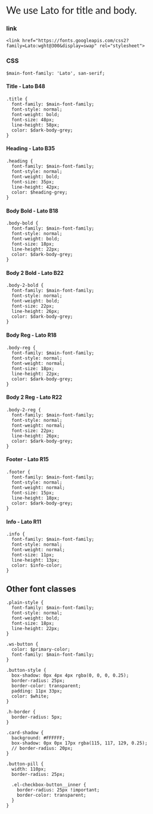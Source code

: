 <link href="https://fonts.googleapis.com/css2?family=Lato:wght@300&display=swap" rel="stylesheet">
<link href="https://fonts.googleapis.com/css2?family=Inconsolata&display=swap" rel="stylesheet">


<span style="font-family:Lato; font-size:26px; font-weight:400;">We use Lato for title and body.</span>

### link

```
<link href="https://fonts.googleapis.com/css2?family=Lato:wght@300&display=swap" rel="stylesheet">
```

### CSS

```
$main-font-family: 'Lato', san-serif;
```

#### Title - Lato B48
```
.title {
  font-family: $main-font-family;
  font-style: normal;
  font-weight: bold;
  font-size: 48px;
  line-height: 58px;
  color: $dark-body-grey;
}
```


####  Heading - Lato B35
```
.heading {
  font-family: $main-font-family;
  font-style: normal;
  font-weight: bold;
  font-size: 35px;
  line-height: 42px;
  color: $heading-grey;
}
```

#### Body Bold - Lato B18
```
.body-bold {
  font-family: $main-font-family;
  font-style: normal;
  font-weight: bold;
  font-size: 18px;
  line-height: 22px;
  color: $dark-body-grey;
}
```

#### Body 2 Bold - Lato B22
```
.body-2-bold {
  font-family: $main-font-family;
  font-style: normal;
  font-weight: bold;
  font-size: 22px;
  line-height: 26px;
  color: $dark-body-grey;
}
```
#### Body Reg - Lato R18
```
.body-reg {
  font-family: $main-font-family;
  font-style: normal;
  font-weight: normal;
  font-size: 18px;
  line-height: 22px;
  color: $dark-body-grey;
}
```
#### Body 2 Reg - Lato R22
```
.body-2-reg {
  font-family: $main-font-family;
  font-style: normal;
  font-weight: normal;
  font-size: 22px;
  line-height: 26px;
  color: $dark-body-grey;
}
```
#### Footer - Lato R15
```
.footer {
  font-family: $main-font-family;
  font-style: normal;
  font-weight: normal;
  font-size: 15px;
  line-height: 18px;
  color: $dark-body-grey;
}
```

#### Info - Lato R11
```
.info {
  font-family: $main-font-family;
  font-style: normal;
  font-weight: normal;
  font-size: 11px;
  line-height: 13px;
  color: $info-color;
}
```

## Other font classes
```
.plain-style {
  font-family: $main-font-family;
  font-style: normal;
  font-weight: bold;
  font-size: 18px;
  line-height: 22px;
}
```
```
.ws-button {
  color: $primary-color;
  font-family: $main-font-family;
}
```
```
.button-style {
  box-shadow: 0px 4px 4px rgba(0, 0, 0, 0.25);
  border-radius: 25px;
  border-color: transparent;
  padding: 11px 33px;
  color: $white;
}
```
```
.h-border {
  border-radius: 5px;
}
```
```
.card-shadow {
  background: #FFFFFF;
  box-shadow: 0px 0px 17px rgba(115, 117, 129, 0.25);
  // border-radius: 20px;
}
```
```
.button-pill {
  width: 110px;
  border-radius: 25px;

  .el-checkbox-button__inner {
    border-radius: 25px !important;
    border-color: transparent;
  }
}
```